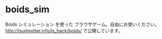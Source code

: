 boids_sim
=========

Boids シミュレーション を使った ブラウザゲーム。自由にお使いください。http://tsujimotter.info/js_hack/boids/ で公開しています。
